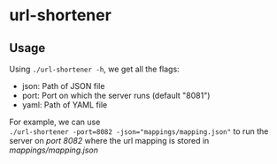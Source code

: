# url-shortener

## Usage

Using `./url-shortener -h`, we get all the flags:

- json: Path of JSON file
- port: Port on which the server runs (default "8081")
- yaml: Path of YAML file

For example, we can use  
`./url-shortener -port=8082 -json="mappings/mapping.json"`
to run the server on _port 8082_ where the url mapping is stored in _mappings/mapping.json_